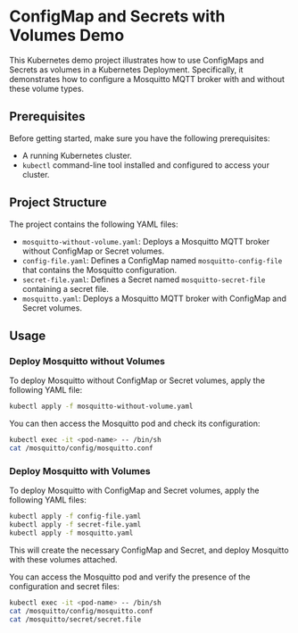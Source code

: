 # ConfigMap and Secrets with Volumes Demo

This Kubernetes demo project illustrates how to use ConfigMaps and Secrets as volumes in a Kubernetes Deployment. Specifically, it demonstrates how to configure a Mosquitto MQTT broker with and without these volume types.

## Prerequisites

Before getting started, make sure you have the following prerequisites:

- A running Kubernetes cluster.
- `kubectl` command-line tool installed and configured to access your cluster.

## Project Structure

The project contains the following YAML files:

- `mosquitto-without-volume.yaml`: Deploys a Mosquitto MQTT broker without ConfigMap or Secret volumes.
- `config-file.yaml`: Defines a ConfigMap named `mosquitto-config-file` that contains the Mosquitto configuration.
- `secret-file.yaml`: Defines a Secret named `mosquitto-secret-file` containing a secret file.
- `mosquitto.yaml`: Deploys a Mosquitto MQTT broker with ConfigMap and Secret volumes.

## Usage

### Deploy Mosquitto without Volumes

To deploy Mosquitto without ConfigMap or Secret volumes, apply the following YAML file:

```bash
kubectl apply -f mosquitto-without-volume.yaml
```
You can then access the Mosquitto pod and check its configuration:

```bash
kubectl exec -it <pod-name> -- /bin/sh
cat /mosquitto/config/mosquitto.conf
```

### Deploy Mosquitto with Volumes

To deploy Mosquitto with ConfigMap and Secret volumes, apply the following YAML files:

```bash
kubectl apply -f config-file.yaml
kubectl apply -f secret-file.yaml
kubectl apply -f mosquitto.yaml
```

This will create the necessary ConfigMap and Secret, and deploy Mosquitto with these volumes attached.

You can access the Mosquitto pod and verify the presence of the configuration and secret files:

```bash
kubectl exec -it <pod-name> -- /bin/sh
cat /mosquitto/config/mosquitto.conf
cat /mosquitto/secret/secret.file
```